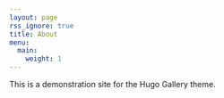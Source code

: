 ```yaml
---
layout: page
rss_ignore: true
title: About
menu:
  main:
    weight: 1
---
```


This is a demonstration site for the Hugo Gallery theme.
